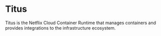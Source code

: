 # Titus
Titus is the Netflix Cloud Container Runtime that manages containers and provides integrations to the infrastructure ecosystem.